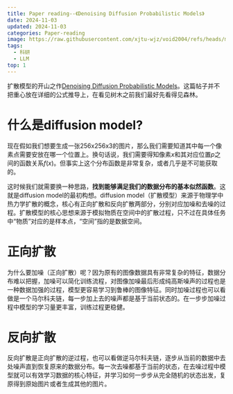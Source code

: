 ```yaml
---
title: Paper reading--《Denoising Diffusion Probabilistic Models》
date: 2024-11-03
updated: 2024-11-03
categories: Paper-reading
image: https://raw.githubusercontent.com/xjtu-wjz/void2004/refs/heads/main/pics_for_post/ASurvey%20on%20Multimodal%20Large%20Language%20Models.webp
tags:
  - 科研
  - LLM
top: 1
---
```


扩散模型的开山之作[Denoising Diffusion Probabilistic Models](https://arxiv.org/abs/2006.11239)。这篇帖子并不把重心放在详细的公式推导上，在看见树木之前我们最好先看得见森林。

# 什么是diffusion model?
现在假如我们想要生成一张256x256x3的图片，那么我们需要知道其中每一个像素点需要安放在哪一个位置上。换句话说，我们需要得知像素$x$和其对应位置$p$之间的函数关系$f(x)$。但事实上这个分布函数是非常复杂，或者几乎是不可能获取的。

这时候我们就需要换一种思路，**找到能够满足我们的数据分布的基本似然函数**。这就是diffusion model的最初构想。diffusion model（扩散模型）来源于物理学中热力学扩散的概念，核心有正向扩散和反向扩散两部分，分别对应加噪和去噪的过程。扩散模型的核心思想来源于模拟物质在空间中的扩散过程，只不过在具体任务中“物质”对应的是样本点，“空间”指的是数据空间。

# 正向扩散
为什么要加噪（正向扩散）呢？因为原有的图像数据具有非常复杂的特征，数据分布难以把握，加噪可以简化训练流程，对图像加噪最后形成纯高斯噪声的过程也是一种数据加强的过程，模型更容易学习到鲁棒的图像特征。同时加噪过程也可以看做是一个马尔科夫链，每一步加上去的噪声都是基于当前状态的。在一步步加噪过程中模型的学习量更丰富，训练过程更稳健。

# 反向扩散
反向扩散是正向扩散的逆过程，也可以看做逆马尔科夫链，逐步从当前的数据中去处噪声直到恢复原来的数据分布。每一次去噪都基于当前的状态，在去噪过程中模型就可以有效学习数据的核心特征，并学习如何一步步从完全随机的状态出发，复原得到原始图片或者生成其他的图片。

